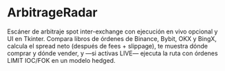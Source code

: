 # ArbitrageRadar
Escáner de arbitraje spot inter-exchange con ejecución en vivo opcional y UI en Tkinter. Compara libros de órdenes de Binance, Bybit, OKX y BingX, calcula el spread neto (después de fees + slippage), te muestra dónde comprar y dónde vender, y —si activas LIVE— ejecuta la ruta con órdenes LIMIT IOC/FOK en un modelo hedged.
